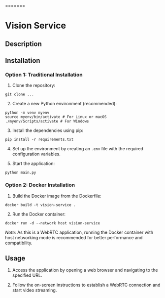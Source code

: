 =======
# Vision Service

## Description

## Installation

### Option 1: Traditional Installation

1. Clone the repository:

```terminal
git clone ...
```

2. Create a new Python environment (recommended):

```terminal
python -m venv myenv
source myenv/bin/activate # For Linux or macOS
./myenv/Scripts/activate # For Windows
```

3. Install the dependencies using pip:

```terminal
pip install -r requirements.txt
```

4. Set up the environment by creating an `.env` file with the required configuration variables.

5. Start the application:

```terminal
python main.py
```

### Option 2: Docker Installation

1. Build the Docker image from the Dockerfile:

```terminal
docker build -t vision-service .
```

2. Run the Docker container:

```terminal
docker run -d --network host vision-service
```

*Note:* As this is a WebRTC application, running the Docker container with host networking mode is recommended for better performance and compatibility.

## Usage

1. Access the application by opening a web browser and navigating to the specified URL.

2. Follow the on-screen instructions to establish a WebRTC connection and start video streaming.

